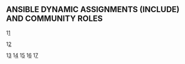 ## ANSIBLE DYNAMIC ASSIGNMENTS (INCLUDE) AND COMMUNITY ROLES
1[1](./ansibled_1.png)

1[2](./ansibled_2.png)

1[3](./ansibled_3.png)
1[4](./ansibled_4.png)
1[5](./ansibled_5.png)
1[6](./ansibled_6.png)
1[7](./ansibled_7.png)
